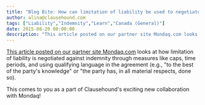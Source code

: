 ```yaml
---
title: "Blog Bite: How can limitation of liability be used to negotiate on indemnities?"
author: alina@clausehound.com
tags: ["Liability","Indemnity","Learn","Canada (General)"]
date: 2015-08-20 00:00:00
description: "This article posted on our partner site Mondaq.com looks at how limitation of liability is negotiated against indemnity through measures like caps, time periods, and using qualifying language in the..."
---
```


[This article posted on our partner site Mondaq.com](http://www.mondaq.com/canada/x/421506/Contract+Law/Indemnity+Clause+And+Limitation+Of+Liability+In+Business+Acquisition+Transactions) looks at how limitation of liability is negotiated against indemnity through measures like caps, time periods, and using qualifying language in the agreement (e.g., "to the best of the party's knowledge" or "the party has, in all material respects, done so).

 This comes to you as a part of Clausehound's exciting new collaboration with Mondaq! 